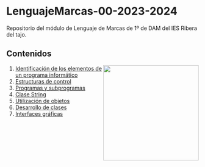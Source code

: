 # LenguajeMarcas-00-2023-2024
Repositorio del módulo de Lenguaje de Marcas de 1º de DAM del IES Ribera del tajo.
<h2>Contenidos</h2>
<picture> <img align="right" src="https://github.com/7oSkaaa/7oSkaaa/blob/main/Images/Right_Side.gif?raw=true" width = 250px></picture>
<ol>
  <li>
    <a href="https://github.com/Olmedo30/Programacion-01-2023-2024">Identificación de los elementos de un programa informático</a>
  </li>
  <li>
    <a href="https://github.com/Olmedo30/Programacion-02-2023-2024">Estructuras de control</a>
  </li>
  <li>
    <a href="https://github.com/Olmedo30/Programacion-03-2023-2024">Programas y subprogramas</a>
  </li>
  <li>
    <a href="https://github.com/Olmedo30/Programacion-04-2023-2024">Clase String</a>
  </li>
  <li>
    <a href="https://github.com/Olmedo30/Programacion-05-2023-2024">Utilización de objetos</a>
  </li>
  <li>
    <a href="https://github.com/Olmedo30/Programacion-06-2023-2024">Desarrollo de clases</a>
  </li>
  <li>
    <a href="https://github.com/Olmedo30/Programacion-07-2023-2024">Interfaces gráficas</a>
  </li>
</ol>

